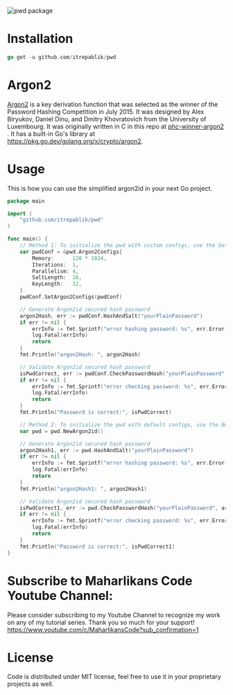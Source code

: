 ![pwd package](https://user-images.githubusercontent.com/58651329/144160290-996de8ec-3a13-48fe-9474-99cac1367aa8.png)

# Installation
```go
go get -u github.com/itrepablik/pwd
```

# Argon2
[Argon2](https://en.wikipedia.org/wiki/Argon2) is a key derivation function that was selected as the winner of the Password Hashing Competition in July 2015. It was designed by Alex Biryukov, Daniel Dinu, and Dmitry Khovratovich from the University of Luxembourg. It was originally written in C in this repo at [phc-winner-argon2
](https://github.com/P-H-C/phc-winner-argon2). It has a built-in Go's library at https://pkg.go.dev/golang.org/x/crypto/argon2.

# Usage
This is how you can use the simplified argon2id in your next Go project.
```go
package main

import (
	"github.com/itrepablik/pwd"
)

func main() {
	// Method 1: To initialize the pwd with custom configs, use the SetArgon2Configs() method
	var pwdConf = &pwd.Argon2Configs{
		Memory:      128 * 1024,
		Iterations:  1,
		Parallelism: 4,
		SaltLength:  16,
		KeyLength:   32,
	}
	pwdConf.SetArgon2Configs(pwdConf)

	// Generate Argon2id secured hash password
	argon2Hash, err := pwdConf.HashAndSalt("yourPlainPassword")
	if err != nil {
		errInfo := fmt.Sprintf("error hashing password: %s", err.Error())
		log.Fatal(errInfo)
		return
	}
	fmt.Println("argon2Hash: ", argon2Hash)

	// Validate Argon2id secured hash password
	isPwdCorrect, err := pwdConf.CheckPasswordHash("yourPlainPassword", argon2Hash)
	if err != nil {
		errInfo := fmt.Sprintf("error checking password: %s", err.Error())
		log.Fatal(errInfo)
		return
	}
	fmt.Println("Password is correct:", isPwdCorrect)

	// Method 2: To initialize the pwd with default configs, use the NewArgon2id() method
	var pwd = pwd.NewArgon2id()

	// Generate Argon2id secured hash password
	argon2Hash1, err := pwd.HashAndSalt("yourPlainPassword")
	if err != nil {
		errInfo := fmt.Sprintf("error hashing password: %s", err.Error())
		log.Fatal(errInfo)
		return
	}
	fmt.Println("argon2Hash1: ", argon2Hash1)

	// Validate Argon2id secured hash password
	isPwdCorrect1, err := pwd.CheckPasswordHash("yourPlainPassword", argon2Hash1)
	if err != nil {
		errInfo := fmt.Sprintf("error checking password: %s", err.Error())
		log.Fatal(errInfo)
		return
	}
	fmt.Println("Password is correct:", isPwdCorrect1)
}
```

# Subscribe to Maharlikans Code Youtube Channel:
Please consider subscribing to my Youtube Channel to recognize my work on any of my tutorial series. Thank you so much for your support!
https://www.youtube.com/c/MaharlikansCode?sub_confirmation=1

# License
Code is distributed under MIT license, feel free to use it in your proprietary projects as well.
